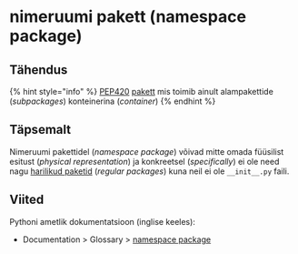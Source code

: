 # nimeruumi pakett \(namespace package\)

## Tähendus

{% hint style="info" %}
[PEP420](https://www.python.org/dev/peps/pep-0420/) [pakett](pakett-package.md) mis toimib ainult alampakettide \(_subpackages_\) konteinerina \(_container_\)
{% endhint %}

## Täpsemalt

Nimeruumi pakettidel \(_namespace package_\) võivad mitte omada füüsilist esitust \(_physical representation_\) ja konkreetsel \(_specifically_\) ei ole need nagu [harilikud paketid](harilik-pakett-regular-package.md) \(_regular packages_\) kuna neil ei ole `__init__.py` faili.

## Viited

Pythoni ametlik dokumentatsioon \(inglise keeles\):

* Documentation &gt; Glossary &gt; [namespace package](https://docs.python.org/3/glossary.html#term-namespace-package)

